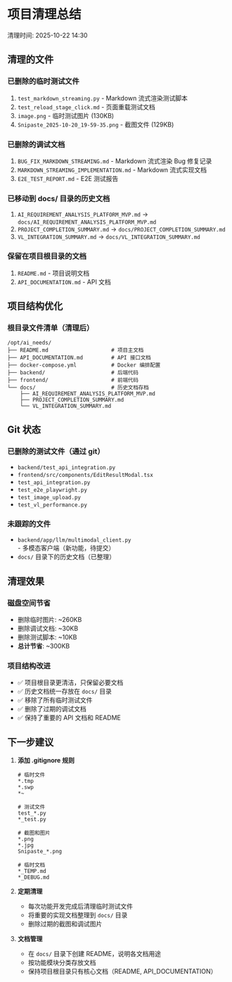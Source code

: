 # 项目清理总结

清理时间: 2025-10-22 14:30

## 清理的文件

### 已删除的临时测试文件
1. `test_markdown_streaming.py` - Markdown 流式渲染测试脚本
2. `test_reload_stage_click.md` - 页面重载测试文档
3. `image.png` - 临时测试图片 (130KB)
4. `Snipaste_2025-10-20_19-59-35.png` - 截图文件 (129KB)

### 已删除的调试文档
1. `BUG_FIX_MARKDOWN_STREAMING.md` - Markdown 流式渲染 Bug 修复记录
2. `MARKDOWN_STREAMING_IMPLEMENTATION.md` - Markdown 流式实现文档
3. `E2E_TEST_REPORT.md` - E2E 测试报告

### 已移动到 docs/ 目录的历史文档
1. `AI_REQUIREMENT_ANALYSIS_PLATFORM_MVP.md` -> `docs/AI_REQUIREMENT_ANALYSIS_PLATFORM_MVP.md`
2. `PROJECT_COMPLETION_SUMMARY.md` -> `docs/PROJECT_COMPLETION_SUMMARY.md`
3. `VL_INTEGRATION_SUMMARY.md` -> `docs/VL_INTEGRATION_SUMMARY.md`

### 保留在项目根目录的文档
1. `README.md` - 项目说明文档
2. `API_DOCUMENTATION.md` - API 文档

## 项目结构优化

### 根目录文件清单（清理后）
```
/opt/ai_needs/
├── README.md                    # 项目主文档
├── API_DOCUMENTATION.md         # API 接口文档
├── docker-compose.yml           # Docker 编排配置
├── backend/                     # 后端代码
├── frontend/                    # 前端代码
└── docs/                        # 历史文档存档
    ├── AI_REQUIREMENT_ANALYSIS_PLATFORM_MVP.md
    ├── PROJECT_COMPLETION_SUMMARY.md
    └── VL_INTEGRATION_SUMMARY.md
```

## Git 状态

### 已删除的测试文件（通过 git）
- `backend/test_api_integration.py`
- `frontend/src/components/EditResultModal.tsx`
- `test_api_integration.py`
- `test_e2e_playwright.py`
- `test_image_upload.py`
- `test_vl_performance.py`

### 未跟踪的文件
- `backend/app/llm/multimodal_client.py` - 多模态客户端（新功能，待提交）
- `docs/` 目录下的历史文档（已整理）

## 清理效果

### 磁盘空间节省
- 删除临时图片: ~260KB
- 删除调试文档: ~30KB
- 删除测试脚本: ~10KB
- **总计节省**: ~300KB

### 项目结构改进
- ✅ 项目根目录更清洁，只保留必要文档
- ✅ 历史文档统一存放在 `docs/` 目录
- ✅ 移除了所有临时测试文件
- ✅ 删除了过期的调试文档
- ✅ 保持了重要的 API 文档和 README

## 下一步建议

1. **添加 .gitignore 规则**
   ```
   # 临时文件
   *.tmp
   *.swp
   *~

   # 测试文件
   test_*.py
   *_test.py

   # 截图和图片
   *.png
   *.jpg
   Snipaste_*.png

   # 临时文档
   *_TEMP.md
   *_DEBUG.md
   ```

2. **定期清理**
   - 每次功能开发完成后清理临时测试文件
   - 将重要的实现文档整理到 `docs/` 目录
   - 删除过期的截图和调试图片

3. **文档管理**
   - 在 `docs/` 目录下创建 README，说明各文档用途
   - 按功能模块分类存放文档
   - 保持项目根目录只有核心文档（README, API_DOCUMENTATION）
